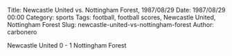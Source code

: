 Title: Newcastle United vs. Nottingham Forest, 1987/08/29
Date: 1987/08/29 00:00
Category: sports
Tags: football, football scores, Newcastle United, Nottingham Forest
Slug: newcastle-united-vs-nottingham-forest
Author: carbonero


Newcastle United 0 - 1 Nottingham Forest
